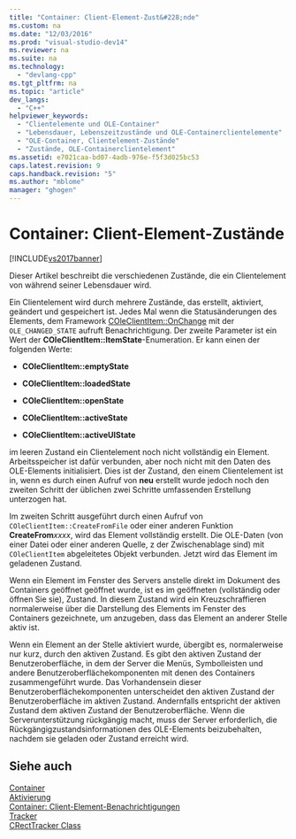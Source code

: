 ```yaml
---
title: "Container: Client-Element-Zust&#228;nde"
ms.custom: na
ms.date: "12/03/2016"
ms.prod: "visual-studio-dev14"
ms.reviewer: na
ms.suite: na
ms.technology: 
  - "devlang-cpp"
ms.tgt_pltfrm: na
ms.topic: "article"
dev_langs: 
  - "C++"
helpviewer_keywords: 
  - "Clientelemente und OLE-Container"
  - "Lebensdauer, Lebenszeitzustände und OLE-Containerclientelemente"
  - "OLE-Container, Clientelement-Zustände"
  - "Zustände, OLE-Containerclientelement"
ms.assetid: e7021caa-bd07-4adb-976e-f5f3d025bc53
caps.latest.revision: 9
caps.handback.revision: "5"
ms.author: "mblome"
manager: "ghogen"
---
```

# Container: Client-Element-Zust&#228;nde
[!INCLUDE[vs2017banner](../assembler/inline/includes/vs2017banner.md)]

Dieser Artikel beschreibt die verschiedenen Zustände, die ein Clientelement von während seiner Lebensdauer wird.  
  
 Ein Clientelement wird durch mehrere Zustände, das erstellt, aktiviert, geändert und gespeichert ist.  Jedes Mal wenn die Statusänderungen des Elements, dem Framework [COleClientItem::OnChange](../Topic/COleClientItem::OnChange.md) mit der `OLE_CHANGED_STATE` aufruft Benachrichtigung.  Der zweite Parameter ist ein Wert der **COleClientItem::ItemState**\-Enumeration.  Er kann einen der folgenden Werte:  
  
-   **COleClientItem::emptyState**  
  
-   **COleClientItem::loadedState**  
  
-   **COleClientItem::openState**  
  
-   **COleClientItem::activeState**  
  
-   **COleClientItem::activeUIState**  
  
 im leeren Zustand ein Clientelement noch nicht vollständig ein Element.  Arbeitsspeicher ist dafür verbunden, aber noch nicht mit den Daten des OLE\-Elements initialisiert.  Dies ist der Zustand, den einem Clientelement ist in, wenn es durch einen Aufruf von **neu** erstellt wurde jedoch noch den zweiten Schritt der üblichen zwei Schritte umfassenden Erstellung unterzogen hat.  
  
 Im zweiten Schritt ausgeführt durch einen Aufruf von `COleClientItem::CreateFromFile` oder einer anderen Funktion **CreateFrom***xxxx*, wird das Element vollständig erstellt.  Die OLE\-Daten \(von einer Datei oder einer anderen Quelle, z der Zwischenablage sind\) mit `COleClientItem` abgeleitetes Objekt verbunden.  Jetzt wird das Element im geladenen Zustand.  
  
 Wenn ein Element im Fenster des Servers anstelle direkt im Dokument des Containers geöffnet geöffnet wurde, ist es im geöffneten \(vollständig oder öffnen Sie sie\), Zustand.  In diesem Zustand wird ein Kreuzschraffieren normalerweise über die Darstellung des Elements im Fenster des Containers gezeichnete, um anzugeben, dass das Element an anderer Stelle aktiv ist.  
  
 Wenn ein Element an der Stelle aktiviert wurde, übergibt es, normalerweise nur kurz, durch den aktiven Zustand.  Es gibt den aktiven Zustand der Benutzeroberfläche, in dem der Server die Menüs, Symbolleisten und andere Benutzeroberflächekomponenten mit denen des Containers zusammengeführt wurde.  Das Vorhandensein dieser Benutzeroberflächekomponenten unterscheidet den aktiven Zustand der Benutzeroberfläche im aktiven Zustand.  Andernfalls entspricht der aktiven Zustand dem aktiven Zustand der Benutzeroberfläche.  Wenn die Serverunterstützung rückgängig macht, muss der Server erforderlich, die Rückgängigzustandsinformationen des OLE\-Elements beizubehalten, nachdem sie geladen oder Zustand erreicht wird.  
  
## Siehe auch  
 [Container](../mfc/containers.md)   
 [Aktivierung](../mfc/activation-cpp.md)   
 [Container: Client\-Element\-Benachrichtigungen](../mfc/containers-client-item-notifications.md)   
 [Tracker](../mfc/trackers.md)   
 [CRectTracker Class](../mfc/reference/crecttracker-class.md)